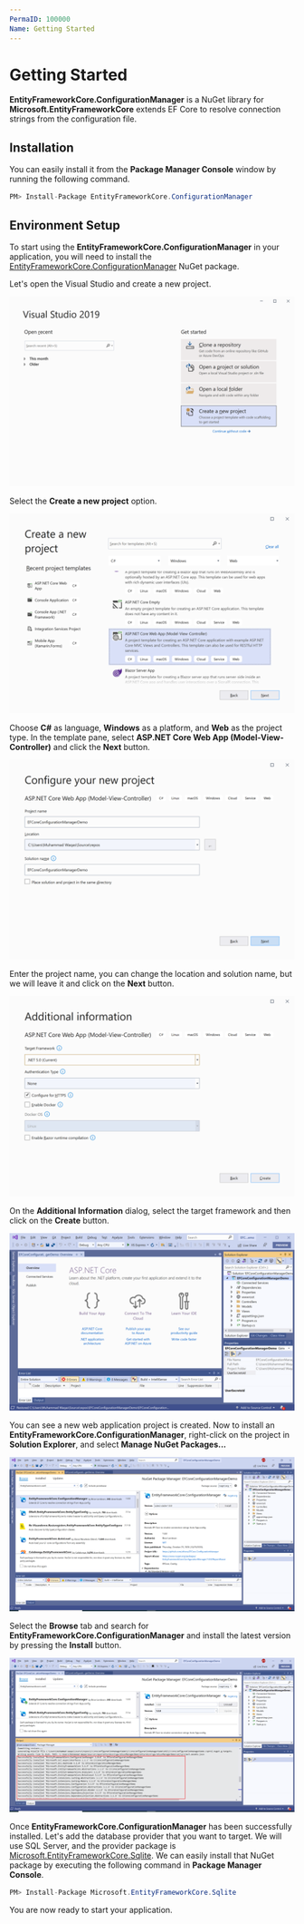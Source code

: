 ```yaml
---
PermaID: 100000
Name: Getting Started
---
```


# Getting Started

**EntityFrameworkCore.ConfigurationManager** is a NuGet library for **Microsoft.EntityFrameworkCore** extends EF Core to resolve connection strings from the configuration file.

## Installation

You can easily install it from the **Package Manager Console** window by running the following command.

```csharp
PM> Install-Package EntityFrameworkCore.ConfigurationManager
```

## Environment Setup

To start using the **EntityFrameworkCore.ConfigurationManager** in your application, you will need to install the [EntityFrameworkCore.ConfigurationManager](https://www.nuget.org/packages/EntityFrameworkCore.ConfigurationManager) NuGet package.

Let's open the Visual Studio and create a new project.

<img src="images/setup-1.png" alt="Create a new project">

Select the **Create a new project** option.

<img src="images/setup-2.png" alt="Select Console Application template">

Choose **C#** as language, **Windows** as a platform, and **Web** as the project type. In the template pane, select **ASP.NET Core Web App (Model-View-Controller)** and click the **Next** button.

<img src="images/setup-3.png" alt="Configure your new project">

Enter the project name, you can change the location and solution name, but we will leave it and click on the **Next** button.  

<img src="images/setup-4.png" alt="Additional Information">

On the **Additional Information** dialog, select the target framework and then click on the **Create** button.  

<img src="images/setup-5.png" alt="Console Application created">

You can see a new web application project is created. Now to install an **EntityFrameworkCore.ConfigurationManager**, right-click on the project in **Solution Explorer**, and select **Manage NuGet Packages...**

<img src="images/setup-6.png" alt="Install EntityFrameworkCore.ConfigurationManager">

Select the **Browse** tab and search for **EntityFrameworkCore.ConfigurationManager** and install the latest version by pressing the **Install** button. 

<img src="images/setup-7.png" alt="EntityFrameworkCore.ConfigurationManager installed successfully">

Once **EntityFrameworkCore.ConfigurationManager** has been successfully installed. Let's add the database provider that you want to target. We will use SQL Server, and the provider package is [Microsoft.EntityFrameworkCore.Sqlite](https://www.nuget.org/packages/Microsoft.EntityFrameworkCore.Sqlite). We can easily install that NuGet package by executing the following command in **Package Manager Console**. 

```csharp
PM> Install-Package Microsoft.EntityFrameworkCore.Sqlite
```

You are now ready to start your application.
